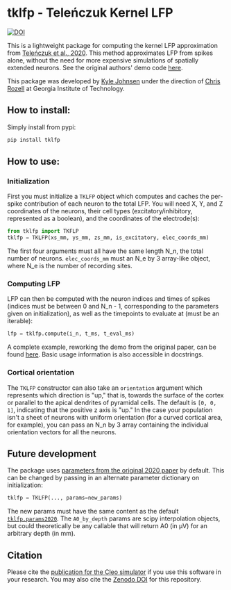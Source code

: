 # tklfp - Teleńczuk Kernel LFP

[![DOI](https://zenodo.org/badge/440986279.svg)](https://zenodo.org/badge/latestdoi/440986279)

This is a lightweight package for computing the kernel LFP approximation from 
[Teleńczuk et al., 2020](https://www.sciencedirect.com/science/article/pii/S0165027020302946).
This method approximates LFP from spikes alone, without the need for more expensive simulations of spatially extended neurons.
See the original authors' demo code [here](https://doi.org/10.5281/zenodo.3866253).

This package was developed by [Kyle Johnsen](https://kjohnsen.org) under the direction of [Chris Rozell](https://siplab.gatech.edu) at Georgia Institute of Technology.

## How to install:
Simply install from pypi:
```bash
pip install tklfp
```

## How to use:

### Initialization
First you must initialize a `TKLFP` object which computes and caches the per-spike contribution of each neuron to the total LFP. You will need X, Y, and Z coordinates of the neurons, their cell types (excitatory/inhibitory, represented as a boolean), and the coordinates of the electrode(s):
```python
from tklfp import TKFLP
tklfp = TKLFP(xs_mm, ys_mm, zs_mm, is_excitatory, elec_coords_mm)
```

The first four arguments must all have the same length N_n, the total number of neurons. `elec_coords_mm` must an N_e by 3 array-like object, where N_e is the number of recording sites.

### Computing LFP
LFP can then be computed with the neuron indices and times of spikes (indices must be between 0 and N_n - 1, corresponding to the parameters given on initialization), as well as the timepoints to evaluate at (must be an iterable):
```python
lfp = tklfp.compute(i_n, t_ms, t_eval_ms)
```

A complete example, reworking the demo from the original paper, can be found [here](https://github.com/siplab-gt/tklfp/blob/master/notebooks/demo_lfp_kernel.ipynb).
Basic usage information is also accessible in docstrings.

### Cortical orientation
The `TKLFP` constructor can also take an `orientation` argument which represents which direction is "up," that is, towards the surface of the cortex or parallel to the apical dendrites of pyramidal cells.
The default is `[0, 0, 1]`, indicating that the positive z axis is "up."
In the case your population isn't a sheet of neurons with uniform orientation (for a curved cortical area, for example), you can pass an N_n by 3 array containing the individual orientation vectors for all the neurons.

## Future development
The package uses [parameters from the original 2020 paper](https://github.com/kjohnsen/tklfp/blob/master/notebooks/param_prep.ipynb) by default. This can be changed by passing in an alternate parameter dictionary on initialization:
```python
tklfp = TKLFP(..., params=new_params)
```

The new params must have the same content as the default [`tklfp.params2020`](https://github.com/kjohnsen/tklfp/blob/master/tklfp/__init__.py#:~:text=_sig_i%20%3D%202.1-,params2020%20%3D,-%7B). The `A0_by_depth` params are scipy interpolation objects, but could theoretically be any callable that will return A0 (in μV) for an arbitrary depth (in mm).

## Citation
Please cite the [publication for the Cleo simulator](https://www.biorxiv.org/content/10.1101/2023.01.27.525963v1) if you use this software in your research.
You may also cite the [Zenodo DOI](https://zenodo.org/badge/latestdoi/440986279) for this repository.